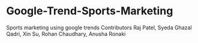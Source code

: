 # Google-Trend-Sports-Marketing
Sports marketing using google trends 
Contributors Raj Patel, Syeda Ghazal Qadri, Xin Su, Rohan Chaudhary, Anusha Ronaki

 

